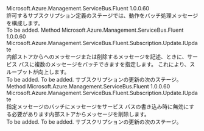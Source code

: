 <Type Name="IWithMessageBatching" FullName="Microsoft.Azure.Management.ServiceBus.Fluent.Subscription.Update.IWithMessageBatching">
  <TypeSignature Language="C#" Value="public interface IWithMessageBatching" />
  <TypeSignature Language="ILAsm" Value=".class public interface auto ansi abstract IWithMessageBatching" />
  <TypeSignature Language="DocId" Value="T:Microsoft.Azure.Management.ServiceBus.Fluent.Subscription.Update.IWithMessageBatching" />
  <TypeSignature Language="VB.NET" Value="Public Interface IWithMessageBatching" />
  <TypeSignature Language="F#" Value="type IWithMessageBatching = interface" />
  <AssemblyInfo>
    <AssemblyName>Microsoft.Azure.Management.ServiceBus.Fluent</AssemblyName>
    <AssemblyVersion>1.0.0.60</AssemblyVersion>
  </AssemblyInfo>
  <Interfaces />
  <Docs>
    <summary>
            許可するサブスクリプション定義のステージでは、動作をバッチ処理メッセージを構成します。
            </summary>
    <remarks>To be added.</remarks>
  </Docs>
  <Members>
    <Member MemberName="WithMessageBatching">
      <MemberSignature Language="C#" Value="public Microsoft.Azure.Management.ServiceBus.Fluent.Subscription.Update.IUpdate WithMessageBatching ();" />
      <MemberSignature Language="ILAsm" Value=".method public hidebysig newslot virtual instance class Microsoft.Azure.Management.ServiceBus.Fluent.Subscription.Update.IUpdate WithMessageBatching() cil managed" />
      <MemberSignature Language="DocId" Value="M:Microsoft.Azure.Management.ServiceBus.Fluent.Subscription.Update.IWithMessageBatching.WithMessageBatching" />
      <MemberSignature Language="VB.NET" Value="Public Function WithMessageBatching () As IUpdate" />
      <MemberSignature Language="F#" Value="abstract member WithMessageBatching : unit -&gt; Microsoft.Azure.Management.ServiceBus.Fluent.Subscription.Update.IUpdate" Usage="iWithMessageBatching.WithMessageBatching " />
      <MemberType>Method</MemberType>
      <AssemblyInfo>
        <AssemblyName>Microsoft.Azure.Management.ServiceBus.Fluent</AssemblyName>
        <AssemblyVersion>1.0.0.60</AssemblyVersion>
      </AssemblyInfo>
      <ReturnValue>
        <ReturnType>Microsoft.Azure.Management.ServiceBus.Fluent.Subscription.Update.IUpdate</ReturnType>
      </ReturnValue>
      <Parameters />
      <Docs>
        <summary>
            内部ストアからへのメッセージまたは削除するメッセージを記述、ときに、サービス バスに複数のメッセージをバッチできますを指定します。 これにより、スループットが向上します。
            </summary>
        <returns>To be added.</returns>
        <remarks>To be added.</remarks>
        <return>サブスクリプションの更新の次のステージ。</return>
      </Docs>
    </Member>
    <Member MemberName="WithoutMessageBatching">
      <MemberSignature Language="C#" Value="public Microsoft.Azure.Management.ServiceBus.Fluent.Subscription.Update.IUpdate WithoutMessageBatching ();" />
      <MemberSignature Language="ILAsm" Value=".method public hidebysig newslot virtual instance class Microsoft.Azure.Management.ServiceBus.Fluent.Subscription.Update.IUpdate WithoutMessageBatching() cil managed" />
      <MemberSignature Language="DocId" Value="M:Microsoft.Azure.Management.ServiceBus.Fluent.Subscription.Update.IWithMessageBatching.WithoutMessageBatching" />
      <MemberSignature Language="VB.NET" Value="Public Function WithoutMessageBatching () As IUpdate" />
      <MemberSignature Language="F#" Value="abstract member WithoutMessageBatching : unit -&gt; Microsoft.Azure.Management.ServiceBus.Fluent.Subscription.Update.IUpdate" Usage="iWithMessageBatching.WithoutMessageBatching " />
      <MemberType>Method</MemberType>
      <AssemblyInfo>
        <AssemblyName>Microsoft.Azure.Management.ServiceBus.Fluent</AssemblyName>
        <AssemblyVersion>1.0.0.60</AssemblyVersion>
      </AssemblyInfo>
      <ReturnValue>
        <ReturnType>Microsoft.Azure.Management.ServiceBus.Fluent.Subscription.Update.IUpdate</ReturnType>
      </ReturnValue>
      <Parameters />
      <Docs>
        <summary>
            指定メッセージのバッチにメッセージをサービス バスの書き込み時に無効にする必要があります内部ストアからメッセージを削除します。
            </summary>
        <returns>To be added.</returns>
        <remarks>To be added.</remarks>
        <return>サブスクリプションの更新の次のステージ。</return>
      </Docs>
    </Member>
  </Members>
</Type>